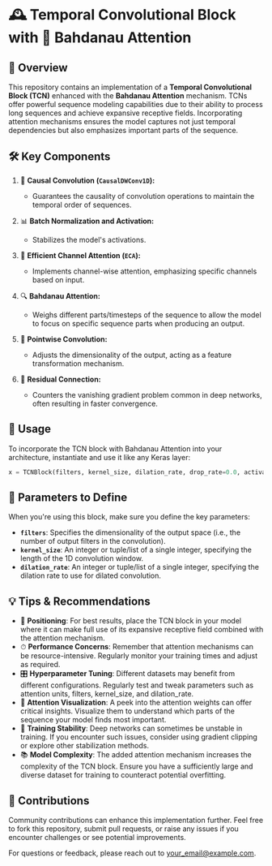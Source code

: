 # 🕰 Temporal Convolutional Block with 🧠 Bahdanau Attention 

## 🌟 Overview
This repository contains an implementation of a **Temporal Convolutional Block (TCN)** enhanced with the **Bahdanau Attention** mechanism. TCNs offer powerful sequence modeling capabilities due to their ability to process long sequences and achieve expansive receptive fields. Incorporating attention mechanisms ensures the model captures not just temporal dependencies but also emphasizes important parts of the sequence.

## 🛠 Key Components

1. 🌊 **Causal Convolution (`CausalDWConv1D`):** 
   - Guarantees the causality of convolution operations to maintain the temporal order of sequences.
   
2. 📊 **Batch Normalization and Activation:**
   - Stabilizes the model's activations.

3. 📡 **Efficient Channel Attention (`ECA`):**
   - Implements channel-wise attention, emphasizing specific channels based on input.

4. 🔍 **Bahdanau Attention:**
   - Weighs different parts/timesteps of the sequence to allow the model to focus on specific sequence parts when producing an output.

5. 🔄 **Pointwise Convolution:**
   - Adjusts the dimensionality of the output, acting as a feature transformation mechanism.

6. 🔗 **Residual Connection:**
   - Counters the vanishing gradient problem common in deep networks, often resulting in faster convergence.

## 🔧 Usage

To incorporate the TCN block with Bahdanau Attention into your architecture, instantiate and use it like any Keras layer:
```python
x = TCNBlock(filters, kernel_size, dilation_rate, drop_rate=0.0, activation='relu')(input_tensor)
```

## 📝 Parameters to Define

When you're using this block, make sure you define the key parameters:

- **`filters`**: Specifies the dimensionality of the output space (i.e., the number of output filters in the convolution).
- **`kernel_size`**: An integer or tuple/list of a single integer, specifying the length of the 1D convolution window.
- **`dilation_rate`**: An integer or tuple/list of a single integer, specifying the dilation rate to use for dilated convolution.

## 💡 Tips & Recommendations

- 📌 **Positioning**: For best results, place the TCN block in your model where it can make full use of its expansive receptive field combined with the attention mechanism.
- ⏱ **Performance Concerns**: Remember that attention mechanisms can be resource-intensive. Regularly monitor your training times and adjust as required.
- 🎛 **Hyperparameter Tuning**: Different datasets may benefit from different configurations. Regularly test and tweak parameters such as attention units, filters, kernel_size, and dilation_rate.
- 🎨 **Attention Visualization**: A peek into the attention weights can offer critical insights. Visualize them to understand which parts of the sequence your model finds most important.
- 🚧 **Training Stability**: Deep networks can sometimes be unstable in training. If you encounter such issues, consider using gradient clipping or explore other stabilization methods.
- 📚 **Model Complexity**: The added attention mechanism increases the complexity of the TCN block. Ensure you have a sufficiently large and diverse dataset for training to counteract potential overfitting.

## 🤝 Contributions

Community contributions can enhance this implementation further. Feel free to fork this repository, submit pull requests, or raise any issues if you encounter challenges or see potential improvements.

For questions or feedback, please reach out to [your_email@example.com](mailto:your_email@example.com).


